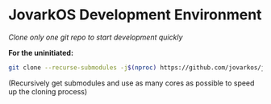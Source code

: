 # JovarkOS Development Environment
*Clone only one git repo to start development quickly*

**For the uninitiated:**
```bash
git clone --recurse-submodules -j$(nproc) https://github.com/jovarkos/jovarkos-dev-env.git
```

(Recursively get submodules and use as many cores as possible to speed up the cloning process)
